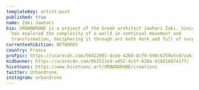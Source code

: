 ```yaml
---
templateKey: artist-post
published: true
name: Zaki Jawhari
bio: URBANDRONE is a project of the Greek architect Jawhari Zaki. Since 2007, he
  has explored the complexity of a world in continual movement and
  transformation, deciphering it through art both dark and full of surprises.
currentexhibition: NETWORKS
country: France
profpic: https://ucarecdn.com/56d22091-4ceb-4260-8cf9-590c6259a5cd/zaki_500c.gif
midbanner: https://ucarecdn.com/0b2521e9-ad52-4c5f-820a-918d168741ff/
hicetnunc: https://www.hicetnunc.art/URBANDRONE/creations
twitter: Urbandrone_
instagram: urbandrone
---
```

